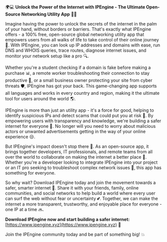🌍💻 **Unlock the Power of the Internet with IPEngine - The Ultimate Open-Source Networking Utility App** 📡🔥

Imagine having the power to unlock the secrets of the internet in the palm of your hand, without borders or barriers. That's exactly what IPEngine offers - a 100% free, open-source global networking utility app that empowers users from all walks of life to take control of their online journey 🚀. With IPEngine, you can look up IP addresses and domains with ease, run DNS and WHOIS queries, trace routes, diagnose internet issues, and monitor your network setup like a pro 🔍.

Whether you're a student checking if a domain is fake before making a purchase 📊, a remote worker troubleshooting their connection to stay productive 💼, or a small business owner protecting your site from cyber threats 🛡️, IPEngine has got your back. This game-changing app supports all languages and works in every country and region, making it the ultimate tool for users around the world 🌎.

IPEngine is more than just an utility app - it's a force for good, helping to identify suspicious IPs and detect scams that could put you at risk 💸. By empowering users with transparency and knowledge, we're building a safer internet for everyone 👫. No longer will you need to worry about malicious actors or unwanted advertisements getting in the way of your online experience 😒.

But IPEngine's impact doesn't stop there 🌈. As an open-source app, it brings together developers, IT professionals, and remote teams from all over the world to collaborate on making the internet a better place 🤝. Whether you're a developer looking to integrate IPEngine into your project or an IT pro seeking to troubleshoot complex network issues 🔧, this app has something for everyone.

So why wait? Download IPEngine today and join the movement towards a safer, smarter internet 🚀. Share it with your friends, family, online communities, and social networks to help build a world where every user can surf the web without fear or uncertainty 💕. Together, we can make the internet a more transparent, trustworthy, and enjoyable place for everyone - one IP at a time 🔜.

**Download IPEngine now and start building a safer internet:** [https://www.ipengine.xyz](https://www.ipengine.xyz) 📲

Join the IPEngine community today and be part of something big! 💥